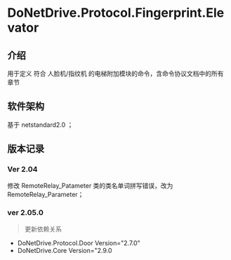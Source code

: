 # DoNetDrive.Protocol.Fingerprint.Elevator

## 介绍

用于定义 符合 人脸机/指纹机 的电梯附加模块的命令，含命令协议文档中的所有章节


## 软件架构
基于 netstandard2.0 ；


## 版本记录



### Ver 2.04
修改 RemoteRelay_Patameter 类的类名单词拼写错误，改为 RemoteRelay_Parameter；


### ver 2.05.0

> 更新依赖关系  
- DoNetDrive.Protocol.Door Version="2.7.0"
- DoNetDrive.Core Version="2.9.0

